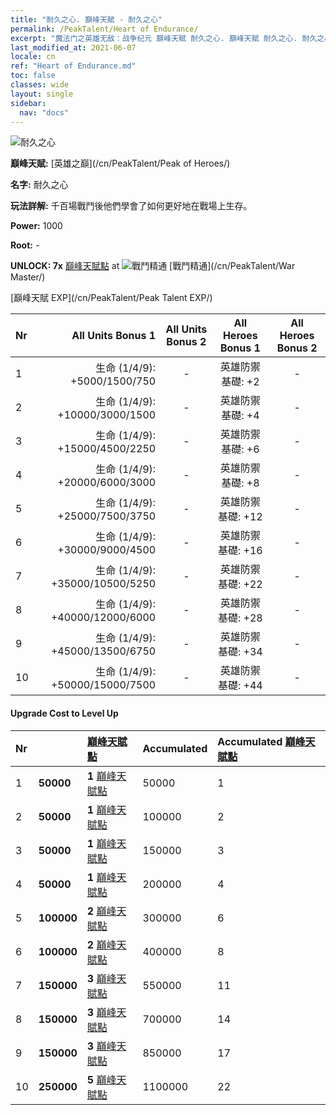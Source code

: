 ```yaml
---
title: "耐久之心. 巔峰天賦 - 耐久之心"
permalink: /PeakTalent/Heart of Endurance/
excerpt: "魔法门之英雄无敌：战争纪元 巔峰天賦 耐久之心. 巔峰天賦 耐久之心. 耐久之心"
last_modified_at: 2021-06-07
locale: cn
ref: "Heart of Endurance.md"
toc: false
classes: wide
layout: single
sidebar:
  nav: "docs"
---
```


  ![耐久之心](/images/pt/talent_1002.png)

  **巔峰天賦:** [英雄之巔](/cn/PeakTalent/Peak of Heroes/)

  **名字:** 耐久之心

  **玩法詳解:** 千百場戰鬥後他們學會了如何更好地在戰場上生存。

  **Power:** 1000

  **Root:** -

  **UNLOCK: 7x** [巔峰天賦點](/cn/Items/con_934/) at ![戰鬥精通](/images/pt/talent_1001.png) [戰鬥精通](/cn/PeakTalent/War Master/)

  [巔峰天賦 EXP](/cn/PeakTalent/Peak Talent EXP/)

  | Nr | All Units Bonus 1 | All Units Bonus 2 | All Heroes Bonus 1 | All Heroes Bonus 2 |
  |:---|--------------:|:-------------:|:-------------:|:-------------:|
  | 1 | 生命 (1/4/9): +5000/1500/750 | - | 英雄防禦基礎: +2 | - |
  | 2 | 生命 (1/4/9): +10000/3000/1500 | - | 英雄防禦基礎: +4 | - |
  | 3 | 生命 (1/4/9): +15000/4500/2250 | - | 英雄防禦基礎: +6 | - |
  | 4 | 生命 (1/4/9): +20000/6000/3000 | - | 英雄防禦基礎: +8 | - |
  | 5 | 生命 (1/4/9): +25000/7500/3750 | - | 英雄防禦基礎: +12 | - |
  | 6 | 生命 (1/4/9): +30000/9000/4500 | - | 英雄防禦基礎: +16 | - |
  | 7 | 生命 (1/4/9): +35000/10500/5250 | - | 英雄防禦基礎: +22 | - |
  | 8 | 生命 (1/4/9): +40000/12000/6000 | - | 英雄防禦基礎: +28 | - |
  | 9 | 生命 (1/4/9): +45000/13500/6750 | - | 英雄防禦基礎: +34 | - |
  | 10 | 生命 (1/4/9): +50000/15000/7500 | - | 英雄防禦基礎: +44 | - |


#### Upgrade Cost to Level Up

  | Nr | <i class="fas fa-coins"/> | [巔峰天賦點](/cn/Items/con_934/) | Accumulated <i class="fas fa-coins"/> | Accumulated [巔峰天賦點](/cn/Items/con_934/) |
  |:---|:--------------|:-------------|:-------------|:-------------|
  | 1 | **50000** | **1** [巔峰天賦點](/cn/Items/con_934/) | 50000 | 1 |
  | 2 | **50000** | **1** [巔峰天賦點](/cn/Items/con_934/) | 100000 | 2 |
  | 3 | **50000** | **1** [巔峰天賦點](/cn/Items/con_934/) | 150000 | 3 |
  | 4 | **50000** | **1** [巔峰天賦點](/cn/Items/con_934/) | 200000 | 4 |
  | 5 | **100000** | **2** [巔峰天賦點](/cn/Items/con_934/) | 300000 | 6 |
  | 6 | **100000** | **2** [巔峰天賦點](/cn/Items/con_934/) | 400000 | 8 |
  | 7 | **150000** | **3** [巔峰天賦點](/cn/Items/con_934/) | 550000 | 11 |
  | 8 | **150000** | **3** [巔峰天賦點](/cn/Items/con_934/) | 700000 | 14 |
  | 9 | **150000** | **3** [巔峰天賦點](/cn/Items/con_934/) | 850000 | 17 |
  | 10 | **250000** | **5** [巔峰天賦點](/cn/Items/con_934/) | 1100000 | 22 |
